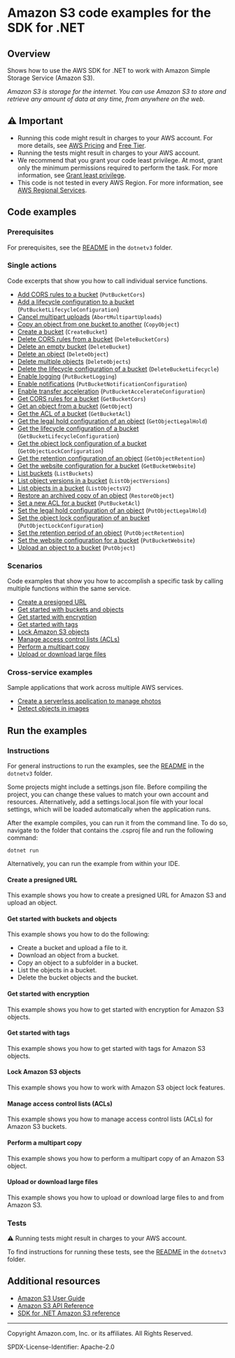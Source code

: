 # Amazon S3 code examples for the SDK for .NET

## Overview

Shows how to use the AWS SDK for .NET to work with Amazon Simple Storage Service (Amazon S3).

<!--custom.overview.start-->
<!--custom.overview.end-->

_Amazon S3 is storage for the internet. You can use Amazon S3 to store and retrieve any amount of data at any time, from anywhere on the web._

## ⚠ Important

* Running this code might result in charges to your AWS account. For more details, see [AWS Pricing](https://aws.amazon.com/pricing/) and [Free Tier](https://aws.amazon.com/free/).
* Running the tests might result in charges to your AWS account.
* We recommend that you grant your code least privilege. At most, grant only the minimum permissions required to perform the task. For more information, see [Grant least privilege](https://docs.aws.amazon.com/IAM/latest/UserGuide/best-practices.html#grant-least-privilege).
* This code is not tested in every AWS Region. For more information, see [AWS Regional Services](https://aws.amazon.com/about-aws/global-infrastructure/regional-product-services).

<!--custom.important.start-->
<!--custom.important.end-->

## Code examples

### Prerequisites

For prerequisites, see the [README](../README.md#Prerequisites) in the `dotnetv3` folder.


<!--custom.prerequisites.start-->
<!--custom.prerequisites.end-->

### Single actions

Code excerpts that show you how to call individual service functions.

- [Add CORS rules to a bucket](s3CORSExample/S3CORS.cs#L104) (`PutBucketCors`)
- [Add a lifecycle configuration to a bucket](LifecycleExample/Lifecycle.cs#L145) (`PutBucketLifecycleConfiguration`)
- [Cancel multipart uploads](AbortMPUExample/AbortMPU.cs#L6) (`AbortMultipartUploads`)
- [Copy an object from one bucket to another](CopyObjectExample/CopyObject.cs#L11) (`CopyObject`)
- [Create a bucket](S3_Basics/S3Bucket.cs#L12) (`CreateBucket`)
- [Delete CORS rules from a bucket](s3CORSExample/S3CORS.cs#L147) (`DeleteBucketCors`)
- [Delete an empty bucket](S3_Basics/S3Bucket.cs#L266) (`DeleteBucket`)
- [Delete an object](non-versioned-examples/DeleteObjectExample/DeleteObject.cs#L6) (`DeleteObject`)
- [Delete multiple objects](S3_Basics/S3Bucket.cs#L221) (`DeleteObjects`)
- [Delete the lifecycle configuration of a bucket](LifecycleExample/Lifecycle.cs#L192) (`DeleteBucketLifecycle`)
- [Enable logging](ServerAccessLoggingExample/ServerAccessLogging.cs#L6) (`PutBucketLogging`)
- [Enable notifications](EnableNotificationsExample/EnableNotifications.cs#L6) (`PutBucketNotificationConfiguration`)
- [Enable transfer acceleration](TransferAccelerationExample/TransferAcceleration.cs#L6) (`PutBucketAccelerateConfiguration`)
- [Get CORS rules for a bucket](s3CORSExample/S3CORS.cs#L125) (`GetBucketCors`)
- [Get an object from a bucket](S3_Basics/S3Bucket.cs#L85) (`GetObject`)
- [Get the ACL of a bucket](BucketACLExample/BucketACL.cs#L75) (`GetBucketAcl`)
- [Get the legal hold configuration of an object](scenarios/S3ObjectLockScenario/S3ObjectLockWorkflow/S3ActionsWrapper.cs#L251) (`GetObjectLegalHold`)
- [Get the lifecycle configuration of a bucket](LifecycleExample/Lifecycle.cs#L169) (`GetBucketLifecycleConfiguration`)
- [Get the object lock configuration of a bucket](scenarios/S3ObjectLockScenario/S3ObjectLockWorkflow/S3ActionsWrapper.cs#L274) (`GetObjectLockConfiguration`)
- [Get the retention configuration of an object](scenarios/S3ObjectLockScenario/S3ObjectLockWorkflow/S3ActionsWrapper.cs#L192) (`GetObjectRetention`)
- [Get the website configuration for a bucket](WebsiteConfigExample/WebsiteConfig.cs#L72) (`GetBucketWebsite`)
- [List buckets](ListBucketsExample/ListBuckets.cs#L4) (`ListBuckets`)
- [List object versions in a bucket](versioned-examples/ListObjectVersionsExample/ListObjectVersions.cs#L6) (`ListObjectVersions`)
- [List objects in a bucket](S3_Basics/S3Bucket.cs#L171) (`ListObjectsV2`)
- [Restore an archived copy of an object](RestoreArchivedObjectExample/RestoreArchivedObject.cs#L6) (`RestoreObject`)
- [Set a new ACL for a bucket](BucketACLExample/BucketACL.cs#L37) (`PutBucketAcl`)
- [Set the legal hold configuration of an object](scenarios/S3ObjectLockScenario/S3ObjectLockWorkflow/S3ActionsWrapper.cs#L215) (`PutObjectLegalHold`)
- [Set the object lock configuration of an bucket](scenarios/S3ObjectLockScenario/S3ObjectLockWorkflow/S3ActionsWrapper.cs#L59) (`PutObjectLockConfiguration`)
- [Set the retention period of an object](scenarios/S3ObjectLockScenario/S3ObjectLockWorkflow/S3ActionsWrapper.cs#L101) (`PutObjectRetention`)
- [Set the website configuration for a bucket](WebsiteConfigExample/WebsiteConfig.cs#L57) (`PutBucketWebsite`)
- [Upload an object to a bucket](S3_Basics/S3Bucket.cs#L43) (`PutObject`)

### Scenarios

Code examples that show you how to accomplish a specific task by calling multiple
functions within the same service.

- [Create a presigned URL](GenPresignedURLExample/GenPresignedUrl.cs)
- [Get started with buckets and objects](S3_Basics/S3_Basics.cs)
- [Get started with encryption](SSEClientEncryptionExample/SSEClientEncryption.cs)
- [Get started with tags](ObjectTagExample/ObjectTag.cs)
- [Lock Amazon S3 objects](scenarios/S3ObjectLockScenario/S3ObjectLockWorkflow/S3ObjectLockWorkflow.cs)
- [Manage access control lists (ACLs)](ManageACLsExample/ManageACLs.cs)
- [Perform a multipart copy](MPUapiCopyObjExample/MPUapiCopyObj.cs)
- [Upload or download large files](scenarios/TransferUtilityBasics/TransferUtilityBasics/TransferBasics.cs)

### Cross-service examples

Sample applications that work across multiple AWS services.

- [Create a serverless application to manage photos](../cross-service/PhotoAssetManager)
- [Detect objects in images](../cross-service/PhotoAnalyzerApp)


<!--custom.examples.start-->
<!--custom.examples.end-->

## Run the examples

### Instructions

For general instructions to run the examples, see the
[README](../README.md#building-and-running-the-code-examples) in the `dotnetv3` folder.

Some projects might include a settings.json file. Before compiling the project,
you can change these values to match your own account and resources. Alternatively,
add a settings.local.json file with your local settings, which will be loaded automatically
when the application runs.

After the example compiles, you can run it from the command line. To do so, navigate to
the folder that contains the .csproj file and run the following command:

```
dotnet run
```

Alternatively, you can run the example from within your IDE.


<!--custom.instructions.start-->
<!--custom.instructions.end-->



#### Create a presigned URL

This example shows you how to create a presigned URL for Amazon S3 and upload an object.


<!--custom.scenario_prereqs.s3_Scenario_PresignedUrl.start-->
<!--custom.scenario_prereqs.s3_Scenario_PresignedUrl.end-->


<!--custom.scenarios.s3_Scenario_PresignedUrl.start-->
<!--custom.scenarios.s3_Scenario_PresignedUrl.end-->

#### Get started with buckets and objects

This example shows you how to do the following:

- Create a bucket and upload a file to it.
- Download an object from a bucket.
- Copy an object to a subfolder in a bucket.
- List the objects in a bucket.
- Delete the bucket objects and the bucket.

<!--custom.scenario_prereqs.s3_Scenario_GettingStarted.start-->
<!--custom.scenario_prereqs.s3_Scenario_GettingStarted.end-->


<!--custom.scenarios.s3_Scenario_GettingStarted.start-->
<!--custom.scenarios.s3_Scenario_GettingStarted.end-->

#### Get started with encryption

This example shows you how to get started with encryption for Amazon S3 objects.


<!--custom.scenario_prereqs.s3_Encryption.start-->
<!--custom.scenario_prereqs.s3_Encryption.end-->


<!--custom.scenarios.s3_Encryption.start-->
<!--custom.scenarios.s3_Encryption.end-->

#### Get started with tags

This example shows you how to get started with tags for Amazon S3 objects.


<!--custom.scenario_prereqs.s3_Scenario_Tagging.start-->
<!--custom.scenario_prereqs.s3_Scenario_Tagging.end-->


<!--custom.scenarios.s3_Scenario_Tagging.start-->
<!--custom.scenarios.s3_Scenario_Tagging.end-->

#### Lock Amazon S3 objects

This example shows you how to work with Amazon S3 object lock features.


<!--custom.scenario_prereqs.s3_Scenario_ObjectLock.start-->
<!--custom.scenario_prereqs.s3_Scenario_ObjectLock.end-->


<!--custom.scenarios.s3_Scenario_ObjectLock.start-->
<!--custom.scenarios.s3_Scenario_ObjectLock.end-->

#### Manage access control lists (ACLs)

This example shows you how to manage access control lists (ACLs) for Amazon S3 buckets.


<!--custom.scenario_prereqs.s3_Scenario_ManageACLs.start-->
<!--custom.scenario_prereqs.s3_Scenario_ManageACLs.end-->


<!--custom.scenarios.s3_Scenario_ManageACLs.start-->
<!--custom.scenarios.s3_Scenario_ManageACLs.end-->

#### Perform a multipart copy

This example shows you how to perform a multipart copy of an Amazon S3 object.


<!--custom.scenario_prereqs.s3_MultipartCopy.start-->
<!--custom.scenario_prereqs.s3_MultipartCopy.end-->


<!--custom.scenarios.s3_MultipartCopy.start-->
<!--custom.scenarios.s3_MultipartCopy.end-->

#### Upload or download large files

This example shows you how to upload or download large files to and from Amazon S3.


<!--custom.scenario_prereqs.s3_Scenario_UsingLargeFiles.start-->
<!--custom.scenario_prereqs.s3_Scenario_UsingLargeFiles.end-->


<!--custom.scenarios.s3_Scenario_UsingLargeFiles.start-->
<!--custom.scenarios.s3_Scenario_UsingLargeFiles.end-->

### Tests

⚠ Running tests might result in charges to your AWS account.


To find instructions for running these tests, see the [README](../README.md#Tests)
in the `dotnetv3` folder.



<!--custom.tests.start-->
<!--custom.tests.end-->

## Additional resources

- [Amazon S3 User Guide](https://docs.aws.amazon.com/AmazonS3/latest/userguide/Welcome.html)
- [Amazon S3 API Reference](https://docs.aws.amazon.com/AmazonS3/latest/API/Welcome.html)
- [SDK for .NET Amazon S3 reference](https://docs.aws.amazon.com/sdkfornet/v3/apidocs/items/S3/NS3.html)

<!--custom.resources.start-->
<!--custom.resources.end-->

---

Copyright Amazon.com, Inc. or its affiliates. All Rights Reserved.

SPDX-License-Identifier: Apache-2.0
